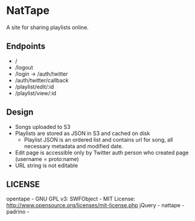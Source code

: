 # NatTape

A site for sharing playlists online.

## Endpoints

 * /
 * /logout
 * /login -> /auth/twitter
 * /auth/twitter/callback
 * /playlist/edit/:id
 * /playlist/view/:id

## Design

 * Songs uploaded to S3
 * Playlists are stored as JSON in S3 and cached on disk
   * Playlist JSON is an ordered list and contains url for song, all necessary metadata and modified date.
 * Edit page is accessible only by Twitter auth person who created page (username = proto:name)
 * URL string is not editable

## LICENSE

opentape - GNU GPL v3: 
SWFObject - MIT License: http://www.opensource.org/licenses/mit-license.php
jQuery - 
nattape - 
padrino - 
